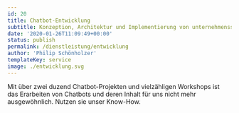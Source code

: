 ```yaml
---
id: 20
title: Chatbot-Entwicklung
subtitle: Konzeption, Architektur und Implementierung von unternehmensspezifischen Chatbots
date: '2020-01-26T11:09:49+00:00'
status: publish
permalink: /dienstleistung/entwicklung
author: 'Philip Schönholzer'
templateKey: service
image: ./entwicklung.svg
---
```


Mit über zwei duzend Chatbot-Projekten und vielzähligen Workshops ist das Erarbeiten von Chatbots und deren Inhalt für uns nicht mehr ausgewöhnlich. Nutzen sie unser Know-How.
